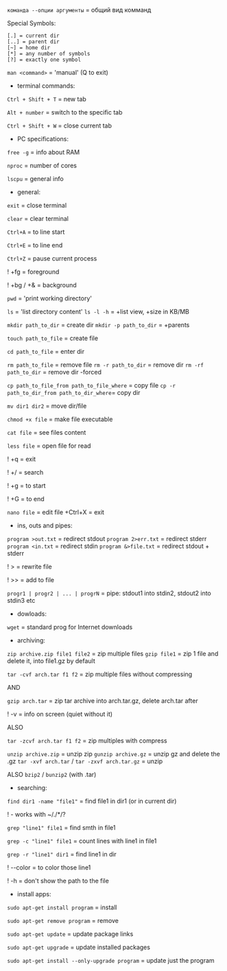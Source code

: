 `команда --опции аргументы` = общий вид комманд

Special Symbols:

    [.] = current dir
    [..] = parent dir
    [~] = home dir
    [*] = any number of symbols
    [?] = exactly one symbol

`man <command>` = 'manual' (Q to exit)

- terminal commands:

 `Ctrl + Shift + T` = new tab

 `Alt + number` = switch to the specific tab

 `Ctrl + Shift + W` = close current tab

- PC specifications:

`free -g` = info about RAM

`nproc` = number of cores

`lscpu` = general info

- general:

`exit` = close terminal

`clear` = clear terminal

`Ctrl+A` = to line start

`Ctrl+E` = to line end

`Ctrl+Z` = pause current process

! +fg = foreground

! +bg / +& = background


`pwd` = 'print working directory'

`ls` = 'list directory content'
`ls -l -h` = +list view, +size in KB/MB

`mkdir path_to_dir` = create dir
`mkdir -p path_to_dir` = +parents

`touch path_to_file` = create file

`cd path_to_file` = enter dir

`rm path_to_file` = remove file
`rm -r path_to_dir` = remove dir
`rm -rf path_to_dir` = remove dir -forced

`cp path_to_file_from path_to_file_where` = copy file
`cp -r path_to_dir_from path_to_dir_where`= copy dir

`mv dir1 dir2` = move dir/file


`chmod +x file` = make file executable


`cat file` = see files content

`less file` = open file for read

!    +q = exit

!   +/ = search

!    +g = to start

!    +G = to end

`nano file` = edit file
    +Ctrl+X = exit

- ins, outs and pipes:

`program >out.txt` = redirect stdout
`program 2>err.txt` = redirect stderr
`program <in.txt` = redirect stdin
`program &>file.txt` = redirect stdout + stderr

!    > = rewrite file

!    >> = add to file

`progr1 | progr2 | ... | progrN` = pipe: stdout1 into stdin2, stdout2 into stdin3 etc

- dowloads:

`wget` = standard prog for Internet downloads

- archiving:

`zip archive.zip file1 file2` = zip multiple files
`gzip file1` = zip 1 file and delete it, into file1.gz by default 

`tar -cvf arch.tar f1 f2` = zip multiple files without compressing

AND

`gzip arch.tar` = zip tar archive into arch.tar.gz, delete arch.tar after

! -v = info on screen (quiet without it)

ALSO

`tar -zcvf arch.tar f1 f2` = zip multiples with compress

`unzip archive.zip` = unzip zip
`gunzip archive.gz` = unzip gz and delete the .gz
`tar -xvf arch.tar` / `tar -zxvf arch.tar.gz` = unzip

ALSO `bzip2` / `bunzip2` (with .tar)

- searching:

`find dir1 -name "file1"` = find file1 in dir1 (or in current dir)

! - works with ~/./*/?

`grep "line1" file1` = find smth in file1

`grep -c "line1" file1` = count lines with line1 in file1

`grep -r "line1" dir1` = find line1 in dir

! --color = to color those line1

! -h = don't show the path to the file

- install apps:

`sudo apt-get install program` = install

`sudo apt-get remove program` = remove

`sudo apt-get update` = update package links

`sudo apt-get upgrade` = update installed packages

`sudo apt-get install --only-upgrade program` = update just the program
